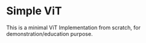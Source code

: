 # Simple ViT

This is a minimal ViT Implementation from scratch, for demonstration/education purpose.
